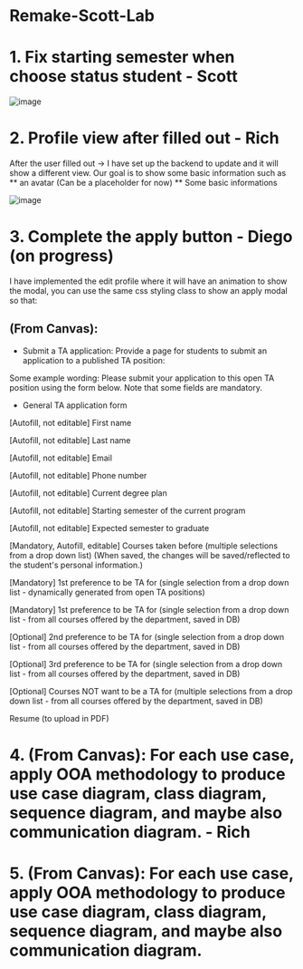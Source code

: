 # Remake-Scott-Lab

# 1. Fix starting semester when choose status student - Scott
![image](https://user-images.githubusercontent.com/85500156/223956465-490119b7-925b-4c26-9364-888a52162381.png)

# 2. Profile view after filled out - Rich

After the user filled out -> I have set up the backend to update and it will show a different view. Our goal is to show some basic information such as
** an avatar (Can be a placeholder for now)
** Some basic informations

![image](https://user-images.githubusercontent.com/85500156/223956593-f60803ae-0d68-41d7-94cf-a606bf3912b5.png)

# 3. Complete the apply button - Diego (on progress)

I have implemented the edit profile where it will have an animation to show the modal, you can use the same css styling class to show an apply modal so that:

## (From Canvas):

* Submit a TA application: Provide a page for students to submit an application to a published TA position:

Some example wording:
Please submit your application to this open TA position using the form below. Note that some fields are mandatory.

* General TA application form

[Autofill, not editable] First name

[Autofill, not editable] Last name

[Autofill, not editable] Email

[Autofill, not editable] Phone number

[Autofill, not editable] Current degree plan

[Autofill, not editable] Starting semester of the current program

[Autofill, not editable] Expected semester to graduate

[Mandatory, Autofill, editable] Courses taken before (multiple selections from a drop down list) (When saved, the changes will be saved/reflected to the student's personal information.)

[Mandatory] 1st preference to be TA for (single selection from a drop down list - dynamically generated from open TA positions)

[Mandatory] 1st preference to be TA for (single selection from a drop down list - from all courses offered by the department, saved in DB)

[Optional] 2nd preference to be TA for (single selection from a drop down list - from all courses offered by the department, saved in DB)

[Optional] 3rd preference to be TA for (single selection from a drop down list - from all courses offered by the department, saved in DB)

[Optional] Courses NOT want to be a TA for (multiple selections from a drop down list - from all courses offered by the department, saved in DB)

Resume (to upload in PDF)

# 4. (From Canvas): For each use case, apply OOA methodology to produce use case diagram, class diagram, sequence diagram, and maybe also communication diagram. - Rich

# 5. (From Canvas): For each use case, apply OOA methodology to produce use case diagram, class diagram, sequence diagram, and maybe also communication diagram.
